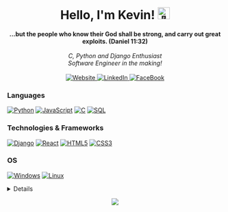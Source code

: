 <h1 align="center">Hello, I'm Kevin! <img src="https://github-production-user-asset-6210df.s3.amazonaws.com/24524555/238178097-766d336d-b87d-44ba-807c-c51de2bc6b4d.gif" width="28px" alt="👋"></h1>

<p align="center">
    <b>...but the people who know their God shall be strong, and carry out great exploits. (Daniel 11:32)</b><br><br>
    <i>
        C, Python and Django Enthusiast<br>
        Software Engineer in the making!<br>
    </i><br>
     <a href="https://kevinwakhisi.info/">
    <img src="https://img.shields.io/badge/Website-blue?style=flat-square&logo=github" alt="Website">
</a>
    </a>
    <a href="https://www.linkedin.com/in/kevin-w-882392258/">
        <img src="https://img.shields.io/badge/LinkedIn-blue?style=flat-square&logo=linkedin" alt="LinkedIn">
    </a>
    <a href="https://www.facebook.com/kevin.wakhisi.50">
        <img src="https://img.shields.io/badge/Facebook-blue?style=flat-square&logo=facebook" alt="FaceBook">
    </a>
</p>

### Languages

[![Python](https://img.shields.io/badge/python-black?style=for-the-badge&logo=python)](https://github.com/K-waks)
[![JavaScript](https://img.shields.io/badge/javascript-black?style=for-the-badge&logo=javascript)](https://github.com/K-waks)
[![C](https://img.shields.io/badge/c-black?style=for-the-badge&logo=c)](https://github.com/K-waks)
[![SQL](https://img.shields.io/badge/sql-black?style=for-the-badge&logo=mysql)](https://github.com/K-waks)

### Technologies & Frameworks

[![Django](https://img.shields.io/badge/django-black?style=for-the-badge&logo=django)](https://github.com/K-waks)
[![React](https://img.shields.io/badge/react-black?style=for-the-badge&logo=react)](https://github.com/K-waks)
[![HTML5](https://img.shields.io/badge/html5-black?style=for-the-badge&logo=html5)](https://github.com/K-waks)
[![CSS3](https://img.shields.io/badge/css3-black?style=for-the-badge&logo=css3)](https://github.com/K-waks)

### OS

[![Windows](https://img.shields.io/badge/Windows-black?style=for-the-badge&logo=Windows)](https://github.com/K-waks)
[![Linux](https://img.shields.io/badge/linux-black?style=for-the-badge&logo=Linux)](https://github.com/K-waks)

<details>
<p align="center">
  <a href="https://github.com/K-waks">
    <img src="http://github-profile-summary-cards.vercel.app/api/cards/profile-details?username=K-waks&theme=transparent" />
  </a>
  <a href="https://github.com/K-waks">
    <img src="https://github-readme-streak-stats.herokuapp.com/?user=K-waks&hide_border=true&card_width=338&theme=transparent" />
  </a>
  <a href="https://github.com/K-waks">
    <img src="http://github-profile-summary-cards.vercel.app/api/cards/stats?username=K-waks&theme=transparent" />
  </a>
  <a href="https://github.com/K-waks">
    <img src="https://github-readme-stats.vercel.app/api/top-langs/?username=K-waks&langs_count=10&exclude_repo=&hide=jupyter%20notebook,vim%20script,cmake,makefile,batchfile,emacs%20lisp&card_width=699&hide_border=true&theme=transparent" />
  </a>
</p>
</details>

<p align="center">
  <a href="https://github.com/K-waks">
    <img src="https://komarev.com/ghpvc/?username=K-waks&color=blue&style=flat)" />
  </a>
</p>
<!--

- 🔭 I’m currently working on ...
- 🌱 I’m currently learning ...
- 👯 I’m looking to collaborate on ...
- 🤔 I’m looking for help with ...
- 💬 Ask me about ...
- 📫 How to reach me: ...
- 😄 Pronouns: ...
- ⚡ Fun fact: ...
  -->
